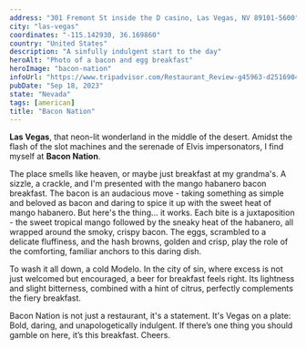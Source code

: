 ```yaml
---
address: "301 Fremont St inside the D casino, Las Vegas, NV 89101-5600"
city: "las-vegas"
coordinates: "-115.142930, 36.169860"
country: "United States"
description: "A sinfully indulgent start to the day"
heroAlt: "Photo of a bacon and egg breakfast"
heroImage: "bacon-nation"
infoUrl: "https://www.tripadvisor.com/Restaurant_Review-g45963-d25169048-Reviews-Bacon_Nation-Las_Vegas_Nevada.html"
pubDate: "Sep 18, 2023"
state: "Nevada"
tags: [american]
title: "Bacon Nation"
---
```


**Las Vegas**, that neon-lit wonderland in the middle of the desert. Amidst the flash of the slot machines and the serenade of Elvis impersonators, I find myself at **Bacon Nation**.

The place smells like heaven, or maybe just breakfast at my grandma's. A sizzle, a crackle, and I'm presented with the mango habanero bacon breakfast. The bacon is an audacious move - taking something as simple and beloved as bacon and daring to spice it up with the sweet heat of mango habanero. But here's the thing... it works. Each bite is a juxtaposition - the sweet tropical mango followed by the sneaky heat of the habanero, all wrapped around the smoky, crispy bacon. The eggs, scrambled to a delicate fluffiness, and the hash browns, golden and crisp, play the role of the comforting, familiar anchors to this daring dish.

To wash it all down, a cold Modelo. In the city of sin, where excess is not just welcomed but encouraged, a beer for breakfast feels right. Its lightness and slight bitterness, combined with a hint of citrus, perfectly complements the fiery breakfast.

Bacon Nation is not just a restaurant, it's a statement. It's Vegas on a plate: Bold, daring, and unapologetically indulgent. If there’s one thing you should gamble on here, it’s this breakfast. Cheers.
